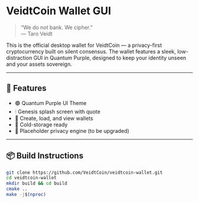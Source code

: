 # VeidtCoin Wallet GUI

> “We do not bank. We cipher.”  
> — Taro Veidt

This is the official desktop wallet for VeidtCoin — a privacy-first cryptocurrency built on silent consensus. The wallet features a sleek, low-distraction GUI in Quantum Purple, designed to keep your identity unseen and your assets sovereign.

---

## 🧭 Features

- 🟣 Quantum Purple UI Theme
- 🕯 Genesis splash screen with quote
- 💼 Create, load, and view wallets
- 🧊 Cold-storage ready
- 🔐 Placeholder privacy engine (to be upgraded)

---

## 📦 Build Instructions

```bash
git clone https://github.com/VeidtCoin/veidtcoin-wallet.git
cd veidtcoin-wallet
mkdir build && cd build
cmake ..
make -j$(nproc)
